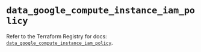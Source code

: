 # `data_google_compute_instance_iam_policy`

Refer to the Terraform Registry for docs: [`data_google_compute_instance_iam_policy`](https://registry.terraform.io/providers/hashicorp/google-beta/6.33.0/docs/data-sources/google_compute_instance_iam_policy).
